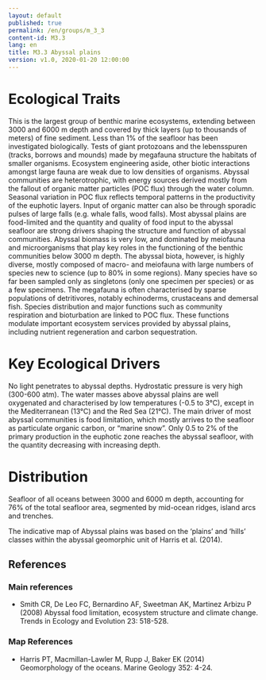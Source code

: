 ```yaml
---
layout: default
published: true
permalink: /en/groups/m_3_3
content-id: M3.3
lang: en
title: M3.3 Abyssal plains
version: v1.0, 2020-01-20 12:00:00
---
```

# Ecological Traits
 
This is the largest group of benthic marine ecosystems, extending between 3000 and 6000 m depth and covered by thick layers (up to thousands of meters) of fine sediment. Less than 1% of the seafloor has been investigated biologically. Tests of giant protozoans and the lebensspuren (tracks, borrows and mounds) made by megafauna structure the habitats of smaller organisms. Ecosystem engineering aside, other biotic interactions amongst large fauna are weak due to low densities of organisms. Abyssal communities are heterotrophic, with energy sources derived mostly from the fallout of organic matter particles (POC flux) through the water column. Seasonal variation in POC flux reflects temporal patterns in the productivity of the euphotic layers. Input of organic matter can also be through sporadic pulses of large falls (e.g. whale falls, wood falls). Most abyssal plains are food-limited and the quantity and quality of food input to the abyssal seafloor are strong drivers shaping the structure and function of abyssal communities. Abyssal biomass is very low, and dominated by meiofauna and microorganisms that play key roles in the functioning of the benthic communities below 3000 m depth. The abyssal biota, however, is highly diverse, mostly composed of macro- and meiofauna with large numbers of species new to science (up to 80% in some regions). Many species have so far been sampled only as singletons (only one specimen per species) or as a few specimens. The megafauna is often characterised by sparse populations of detritivores, notably echinoderms, crustaceans and demersal fish. Species distribution and major functions such as community respiration and bioturbation are linked to POC flux. These functions modulate important ecosystem services provided by abyssal plains, including nutrient regeneration and carbon sequestration.
 
# Key Ecological Drivers
 
No light penetrates to abyssal depths. Hydrostatic pressure is very high (300-600 atm). The water masses above abyssal plains are well oxygenated and characterised by low temperatures (-0.5 to 3°C), except in the Mediterranean (13°C) and the Red Sea (21°C). The main driver of most abyssal communities is food limitation, which mostly arrives to the seafloor as particulate organic carbon, or “marine snow”. Only 0.5 to 2% of the primary production in the euphotic zone reaches the abyssal seafloor, with the quantity decreasing with increasing depth.
 
# Distribution
 
Seafloor of all oceans between 3000 and 6000 m depth, accounting for 76% of the total seafloor area, segmented by mid-ocean ridges, island arcs and trenches.

The indicative map of Abyssal plains was based on the ‘plains’ and ‘hills’ classes within the abyssal geomorphic unit of Harris et al. (2014).

## References
### Main references
* Smith CR, De Leo FC, Bernardino AF, Sweetman AK, Martinez Arbizu P (2008) Abyssal food limitation, ecosystem structure and climate change. Trends in Ecology and Evolution 23: 518-528. 
### Map References
* Harris PT, Macmillan-Lawler M, Rupp J, Baker EK (2014) Geomorphology of the oceans. Marine Geology 352: 4-24.
